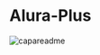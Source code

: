 # Alura-Plus
![capareadme](https://github.com/ovattsuG/Alura-Plus/assets/112031013/fe2f84be-d912-42b9-876f-5a0d663ca2db)
